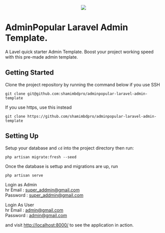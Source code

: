 <p align="center"><a href="https://codepopular.com/product/adminpopular-bootstrap-5-responsive-admin-template/" target="_blank">
<img src="https://codepopular.com/wp-content/uploads/2021/04/adminpopular-bootstrap-5-responsive-admin-template.jpg"></a>
</p>

# AdminPopular Laravel Admin Template.

A Lavel quick starter Admin Template. Boost your project working speed with this pre-made admin template.

## Getting Started

Clone the project repository by running the command below if you use SSH

```git clone git@github.com:shamimbdpro/adminpopular-laravel-admin-template```

If you use https, use this instead

```git clone https://github.com/shamimbdpro/adminpopular-laravel-admin-template```

## Setting Up
Setup your database and `cd` into the project directory then run:

```php artisan migrate:fresh --seed```

Once the database is settup and migrations are up, run

```php artisan serve```

Login as Admin  <br /> hr
Email    : super_addmin@gmail.com  <br />
Password : super_addmin@gmail.com  <br />

Login As User  <br /> hr
Email    : admin@gmail.com  <br />
Password : admin@gmail.com  <br />

and visit [http://localhost:8000/](http://localhost:8000/) to see the application in action.
